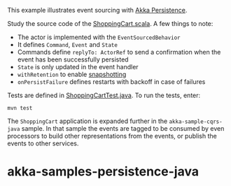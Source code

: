 This example illustrates event sourcing with [Akka Persistence](https://doc.akka.io/docs/akka/2.6/typed/persistence.html).

Study the source code of the [ShoppingCart.scala](src/main/java/sample/persistence/ShoppingCart.java). A few things
to note:

* The actor is implemented with the `EventSourcedBehavior`
* It defines `Command`, `Event` and `State`
* Commands define `replyTo: ActorRef` to send a confirmation when the event has been successfully persisted
* `State` is only updated in the event handler
* `withRetention` to enable [snapshotting](https://doc.akka.io/docs/akka/2.6/typed/persistence-snapshot.html)
* `onPersistFailure` defines restarts with backoff in case of failures

Tests are defined in [ShoppingCartTest.java](src/test/java/sample/persistence/ShoppingCartTest.java).
To run the tests, enter:

```
mvn test
```

The `ShoppingCart` application is expanded further in the `akka-sample-cqrs-java` sample. In that sample the events are tagged to be consumed by even processors to build other representations from the events, or publish the events to other services.
# akka-samples-persistence-java

